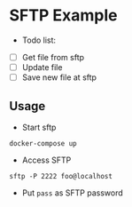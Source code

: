 # SFTP Example

* Todo list:

- [ ] Get file from sftp
- [ ] Update file
- [ ] Save new file at sftp

## Usage

* Start sftp

```shell
docker-compose up
```

* Access SFTP

```shell
sftp -P 2222 foo@localhost
```

* Put `pass` as SFTP password
